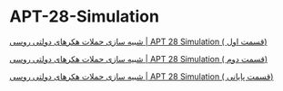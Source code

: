 # APT-28-Simulation
[شبیه سازی حملات هکرهای دولتی روسی | APT 28 Simulation ( قسمت اول)](https://youtube.com/live/-j3OZfu7zfI)

[شبیه سازی حملات هکرهای دولتی روسی | APT 28 Simulation ( قسمت دوم)](https://youtube.com/live/RYcku1kRYWE)

[شبیه سازی حملات هکرهای دولتی روسی | APT 28 Simulation ( قسمت پایانی)](https://youtube.com/live/5E8vsvT4Rvc?feature=share)

